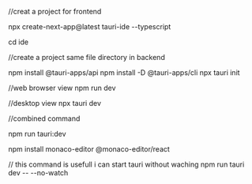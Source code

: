 //creat a project for frontend

npx create-next-app@latest tauri-ide --typescript

cd ide

//create a project same file directory in backend 


npm install @tauri-apps/api
npm install -D @tauri-apps/cli
npx tauri init


//web browser view 
npm run dev

//desktop view
npx tauri dev


//combined command 

npm run tauri:dev

npm install monaco-editor @monaco-editor/react

// this command is usefull i can start tauri without waching
npm run tauri dev -- --no-watch
